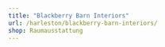 ```yaml
---
title: "Blackberry Barn Interiors"
url: /harleston/blackberry-barn-interiors/
shop: Raumausstattung
---
```

